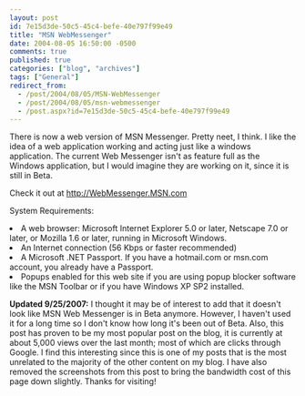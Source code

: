 ```yaml
---
layout: post
id: 7e15d3de-50c5-45c4-befe-40e797f99e49
title: "MSN WebMessenger"
date: 2004-08-05 16:50:00 -0500
comments: true
published: true
categories: ["blog", "archives"]
tags: ["General"]
redirect_from: 
  - /post/2004/08/05/MSN-WebMessenger
  - /post/2004/08/05/msn-webmessenger
  - /post.aspx?id=7e15d3de-50c5-45c4-befe-40e797f99e49
---
```

<!-- more -->
<P>There is now a web version of MSN Messenger.&nbsp;Pretty neet, I think. I like the idea of a web application working and acting just like a windows application. The current Web Messenger isn't as feature full as the Windows application, but I would imagine they are working on it, since it is still in Beta.</P>
<P>Check it out at <A href="http://WebMessenger.MSN.com">http://WebMessenger.MSN.com</A>&nbsp;</P>
<P>System Requirements: 
<LI>A web browser: Microsoft Internet Explorer 5.0 or later, Netscape 7.0 or later, or Mozilla 1.6 or later, running in Microsoft Windows. 
<LI>An Internet connection (56 Kbps or faster recommended) 
<LI>A Microsoft .NET Passport. If you have a hotmail.com or msn.com account, you already have a Passport. 
<LI>Popups enabled for this web site if you are using popup blocker software like the MSN Toolbar or if you have Windows XP SP2 installed. 
<P><STRONG>Updated 9/25/2007:</STRONG> I thought it may be of interest to add that it doesn't look like MSN Web Messenger is in Beta anymore. However,&nbsp;I haven't used it for a long time so I don't know how long it's been out of Beta. Also, this post has proven to be my most popular post on the blog, it is currently at about 5,000 views over the last month; most of which are clicks through Google. I find this interesting since this is one of my posts that is the most unrelated to the majority of the other content on my blog. I have also removed the screenshots from this post to bring the bandwidth cost of this page down slightly. Thanks for visiting!</P></LI>
